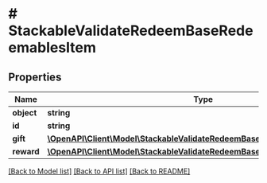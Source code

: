 # # StackableValidateRedeemBaseRedeemablesItem

## Properties

Name | Type | Description | Notes
------------ | ------------- | ------------- | -------------
**object** | **string** |  | [optional]
**id** | **string** |  | [optional]
**gift** | [**\OpenAPI\Client\Model\StackableValidateRedeemBaseRedeemablesItemGift**](StackableValidateRedeemBaseRedeemablesItemGift.md) |  | [optional]
**reward** | [**\OpenAPI\Client\Model\StackableValidateRedeemBaseRedeemablesItemReward**](StackableValidateRedeemBaseRedeemablesItemReward.md) |  | [optional]

[[Back to Model list]](../../README.md#models) [[Back to API list]](../../README.md#endpoints) [[Back to README]](../../README.md)

